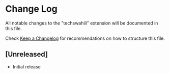 # Change Log

All notable changes to the "techswahili" extension will be documented in this file.

Check [Keep a Changelog](http://keepachangelog.com/) for recommendations on how to structure this file.

## [Unreleased]

- Initial release
